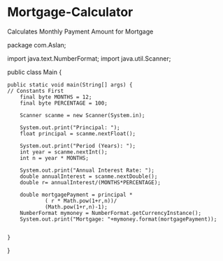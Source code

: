 # Mortgage-Calculator
Calculates Monthly Payment Amount for Mortgage

package com.Aslan;

import java.text.NumberFormat;
import java.util.Scanner;

public class Main {

    public static void main(String[] args) {
	// Constants First
        final byte MONTHS = 12;
        final byte PERCENTAGE = 100;

        Scanner scanme = new Scanner(System.in);

        System.out.print("Principal: ");
        float principal = scanme.nextFloat();

        System.out.print("Period (Years): ");
        int year = scanme.nextInt();
        int n = year * MONTHS;

        System.out.print("Annual Interest Rate: ");
        double annualInterest = scanme.nextDouble();
        double r= annualInterest/(MONTHS*PERCENTAGE);

        double mortgagePayment = principal *
                ( r * Math.pow(1+r,n))/
                (Math.pow(1+r,n)-1);
        NumberFormat mymoney = NumberFormat.getCurrencyInstance();
        System.out.print("Mortgage: "+mymoney.format(mortgagePayment));


    }
}
